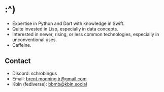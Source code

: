 # :^)
- Expertise in Python and Dart with knowledge in Swift.
- Quite invested in Lisp, especially in data concepts.
- Interested in newer, rising, or less common technologies, especially in unconventional uses.
- Caffeine.

## Contact
- Discord: schrobingus
- Email: brent.monning.jr@gmail.com
- Kbin (fediverse): bbmb@kbin.social
